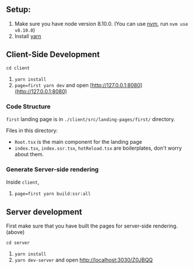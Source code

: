## Setup:

1. Make sure you have node version 8.10.0. (You can use [nvm](https://github.com/creationix/nvm), run `nvm use v8.10.0`)
2. Install [yarn](https://yarnpkg.com/en/)

## Client-Side Development

`cd client`

1. `yarn install`
2. `page=first yarn dev` and open [http://127.0.0.1:8080](http://127.0.0.1:8080)


### Code Structure

`first` landing page is in `./client/src/landing-pages/first/` directory.

Files in this directory:

* `Root.tsx` is the main component for the landing page
* `index.tsx`, `index.ssr.tsx`, `hotReload.tsx` are boilerplates, don't worry about them.
  

### Generate Server-side rendering

Inside `client`,

1. `page=first yarn build:ssr:all`


## Server development

First make sure that you have built the pages for server-side rendering. (above) 

`cd server`

1. `yarn install`
2. `yarn dev-server` and open [http://localhost:3030/Z0JBQQ](http://localhost:3030/Z0JBQQ)
